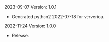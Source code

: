 2023-09-07 Version: 1.0.1
- Generated python2 2022-07-18 for ververica.

2022-11-24 Version: 1.0.0
- Release.

